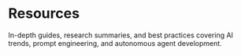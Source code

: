 # Resources

In-depth guides, research summaries, and best practices covering AI trends, prompt engineering, and autonomous agent development.
